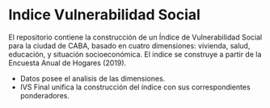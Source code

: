 # Indice Vulnerabilidad Social

El repositorio  contiene la construcción de un Índice de Vulnerabilidad Social para la ciudad de CABA, basado en cuatro dimensiones: vivienda, salud, educación, y situación socioeconómica. El indice se construye a partir de la Encuesta Anual de Hogares (2019).

- Datos posee el analisis de las dimensiones.
- IVS Final unifica la construcción del índice con sus correspondientes ponderadores. 